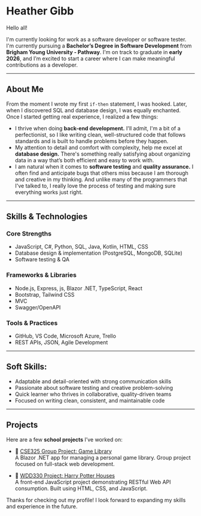 # Heather Gibb
Hello all! 

I'm currently looking for work as a software developer or software tester. I'm currently pursuing a **Bachelor’s Degree in Software Development** from **Brigham Young University - Pathway**. I'm on track to graduate in **early 2026**, and I’m excited to start a career where I can make meaningful contributions as a developer.

---

## About Me

From the moment I wrote my first `if-then` statement, I was hooked. Later, when I discovered SQL and database design, I was equally enchanted. Once I started getting real experience, I realized a few things:

- I thrive when doing **back-end development.** I'll admit, I'm a bit of a perfectionist, so I like writing clean, well-structured code that follows standards and is built to handle problems before they happen.
- My attention to detail and comfort with complexity, help me excel at **database design.** There's something really satisfying about organizing data in a way that’s both efficient and easy to work with.
- I am natural when it comes to **software testing** and **quality assurance.** I often find and anticipate bugs that others miss because I am thorough and creative in my thinking. And unlike many of the programmers that I've talked to, I really love the process of testing and making sure everything works just right.

---

## Skills & Technologies

### Core Strengths
- JavaScript, C#, Python, SQL, Java, Kotlin, HTML, CSS
- Database design & implementation (PostgreSQL, MongoDB, SQLite)
- Software testing & QA

### Frameworks & Libraries
- Node.js, Express, js, Blazor .NET, TypeScript, React
- Bootstrap, Tailwind CSS
- MVC
- Swagger/OpenAPI 

### Tools & Practices
- GitHub, VS Code, Microsoft Azure, Trello
- REST APIs, JSON, Agile Development

---

## Soft Skills:

- Adaptable and detail-oriented with strong communication skills  
- Passionate about software testing and creative problem-solving  
- Quick learner who thrives in collaborative, quality-driven teams  
- Focused on writing clean, consistent, and maintainable code 

---

## Projects

Here are a few **school projects** I’ve worked on:

- 🔗 [CSE325 Group Project: Game Library](https://github.com/heathergibb/GameLibrary/tree/main)  
  A Blazor .NET app for managing a personal game library. Group project focused on full-stack web development.

- 🔗 [WDD330 Project: Harry Potter Houses](https://github.com/heathergibb/HarryPotter)  
  A front-end JavaScript project demonstrating RESTful Web API consumption. Built using HTML, CSS, and JavaScript.
 
Thanks for checking out my profile! I look forward to expanding my skills and experience in the future.
